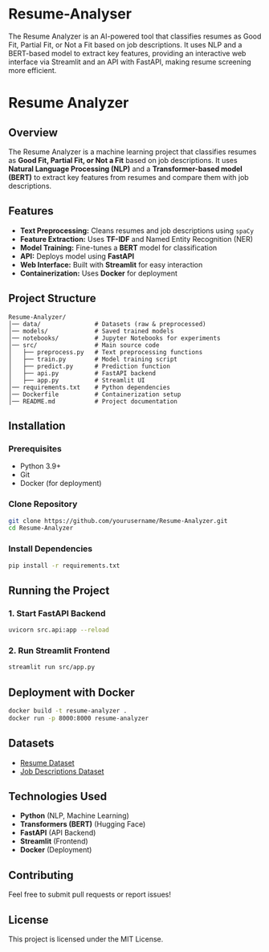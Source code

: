 # Resume-Analyser
The Resume Analyzer is an AI-powered tool that classifies resumes as Good Fit, Partial Fit, or Not a Fit based on job descriptions. It uses NLP and a BERT-based model to extract key features, providing an interactive web interface via Streamlit and an API with FastAPI, making resume screening more efficient.
# Resume Analyzer

## Overview
The Resume Analyzer is a machine learning project that classifies resumes as **Good Fit, Partial Fit, or Not a Fit** based on job descriptions. It uses **Natural Language Processing (NLP)** and a **Transformer-based model (BERT)** to extract key features from resumes and compare them with job descriptions.

## Features
- **Text Preprocessing:** Cleans resumes and job descriptions using `spaCy`
- **Feature Extraction:** Uses **TF-IDF** and Named Entity Recognition (NER)
- **Model Training:** Fine-tunes a **BERT** model for classification
- **API:** Deploys model using **FastAPI**
- **Web Interface:** Built with **Streamlit** for easy interaction
- **Containerization:** Uses **Docker** for deployment

## Project Structure
```
Resume-Analyzer/
│── data/               # Datasets (raw & preprocessed)
│── models/             # Saved trained models
│── notebooks/          # Jupyter Notebooks for experiments
│── src/                # Main source code
│   ├── preprocess.py   # Text preprocessing functions
│   ├── train.py        # Model training script
│   ├── predict.py      # Prediction function
│   ├── api.py          # FastAPI backend
│   ├── app.py          # Streamlit UI
│── requirements.txt    # Python dependencies
│── Dockerfile          # Containerization setup
│── README.md           # Project documentation
```

## Installation
### Prerequisites
- Python 3.9+
- Git
- Docker (for deployment)

### Clone Repository
```bash
git clone https://github.com/yourusername/Resume-Analyzer.git
cd Resume-Analyzer
```

### Install Dependencies
```bash
pip install -r requirements.txt
```

## Running the Project
### 1. Start FastAPI Backend
```bash
uvicorn src.api:app --reload
```

### 2. Run Streamlit Frontend
```bash
streamlit run src/app.py
```

## Deployment with Docker
```bash
docker build -t resume-analyzer .
docker run -p 8000:8000 resume-analyzer
```

## Datasets
- [Resume Dataset](https://www.kaggle.com/datasets/ayushvij02/resume-dataset)
- [Job Descriptions Dataset](https://www.kaggle.com/datasets/jakecoppinger/job-descriptions)

## Technologies Used
- **Python** (NLP, Machine Learning)
- **Transformers (BERT)** (Hugging Face)
- **FastAPI** (API Backend)
- **Streamlit** (Frontend)
- **Docker** (Deployment)

## Contributing
Feel free to submit pull requests or report issues!

## License
This project is licensed under the MIT License.

